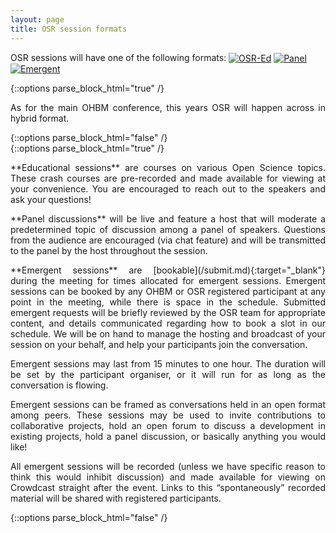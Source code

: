```yaml
---
layout: page
title: OSR session formats
---
```


OSR sessions will have one of the following formats:
[<img align="center" src="../img/educational_geg.svg" alt="OSR-Ed">](#educational)
[<img align="center" src="../img/panel_geg.svg" alt="Panel">](#panel)
[<img align="center" src="../img/emergent_geg.svg" alt="Emergent">](#emergent)

{::options parse_block_html="true" /}
<p align="justify">
As for the main OHBM conference, this years OSR will happen across in hybrid format.
</p>
{::options parse_block_html="false" /}
<div id='educational'></div>
{::options parse_block_html="true" /}
<p align="justify">**Educational sessions** are courses on various Open Science topics. These crash courses are pre-recorded and made available for viewing at your convenience. You are encouraged to reach out to the speakers and ask your questions!
</p>
<div id='panel'></div>
<p align="justify">**Panel discussions** will be live and feature a host that will moderate a predetermined topic of discussion among a panel of speakers. Questions from the audience are encouraged (via chat feature) and will be transmitted to the panel by the host throughout the session.</p>

<div id='emergent'></div>
<p align="justify">**Emergent sessions** are [bookable](/submit.md){:target="_blank"} during the meeting for times allocated for emergent sessions. Emergent sessions can be booked by any OHBM or OSR registered participant at any point in the meeting, while there is space in the schedule. Submitted emergent requests will be briefly reviewed by the OSR team for appropriate content, and details communicated regarding how to book a slot in our schedule. We will be on hand to manage the hosting and broadcast of your session on your behalf, and help your participants join the conversation.</p>
<p align="justify">Emergent sessions may last from 15 minutes to one hour. The duration will be set by the participant organiser, or it will run for as long as the conversation is flowing.</p>
<p align="justify">Emergent sessions can be framed as conversations held in an open format among peers. These sessions may be used to invite contributions to collaborative projects, hold an open forum to discuss a development in existing projects, hold a panel discussion, or basically anything you would like!</p>
<p align="justify">All emergent sessions will be recorded (unless we have specific reason to think this would inhibit discussion) and made available for viewing on Crowdcast straight after the event. Links to this “spontaneously” recorded material will be shared with registered participants.
</p>
{::options parse_block_html="false" /}
